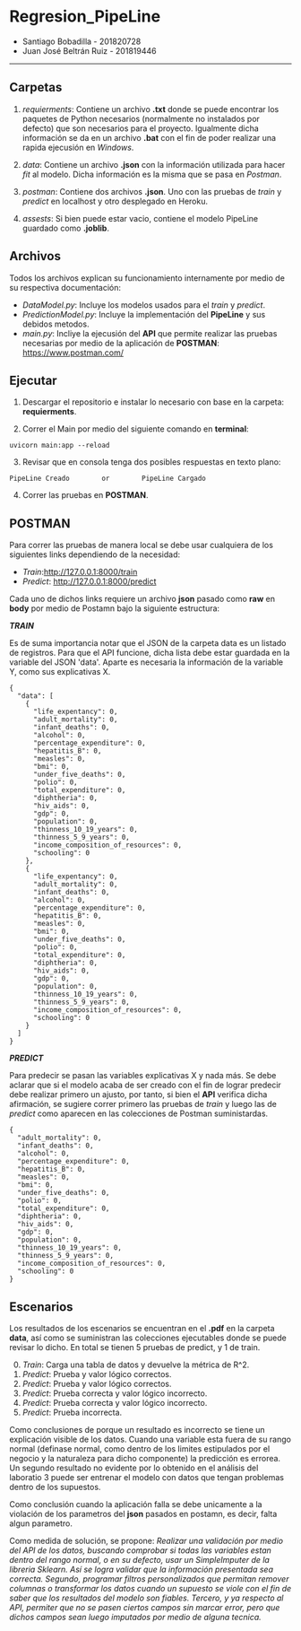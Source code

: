 # Regresion_PipeLine

* Santiago Bobadilla - 201820728
* Juan José Beltrán Ruiz - 201819446

---

## Carpetas

1. *requierments*: Contiene un archivo **.txt** donde se puede encontrar los paquetes de Python necesarios (normalmente no instalados por defecto) que son necesarios para el proyecto. Igualmente dicha información se da en un archivo **.bat** con el fin de poder realizar una rapida ejecusión en *Windows*.

2. *data*: Contiene un archivo **.json** con la información utilizada para hacer *fit* al modelo. Dicha información es la misma que se pasa en *Postman*.

3. *postman*: Contiene dos archivos **.json**. Uno con las pruebas de *train* y *predict* en localhost y otro desplegado en Heroku. 

4. *assests*: Si bien puede estar vacio, contiene el modelo PipeLine guardado como **.joblib**.

## Archivos

Todos los archivos explican su funcionamiento internamente por medio de su respectiva documentación:

*   *DataModel.py*: Incluye los modelos usados para el *train* y *predict*.
*   *PredictionModel.py*: Incluye la implementación del **PipeLine** y sus debidos metodos.
*   *main.py*: Incliye la ejecusión del **API** que permite realizar las pruebas necesarias por medio de la aplicación de **POSTMAN**: https://www.postman.com/ 

## Ejecutar

1. Descargar el repositorio e instalar lo necesario con base en la carpeta: **requierments**.

2. Correr el Main por medio del siguiente comando en **terminal**:

```
uvicorn main:app --reload
```

3. Revisar que en consola tenga dos posibles respuestas en texto plano:

```
PipeLine Creado        or        PipeLine Cargado
```

4. Correr las pruebas en **POSTMAN**.

## POSTMAN

Para correr las pruebas de manera local se debe usar cualquiera de los siguientes links dependiendo de la necesidad:

*   *Train*:http://127.0.0.1:8000/train
*   *Predict*: http://127.0.0.1:8000/predict

Cada uno de dichos links requiere un archivo **json** pasado como **raw** en **body** por medio de Postamn bajo la siguiente estructura: 

***TRAIN***

Es de suma importancia notar que el JSON de la carpeta data es un listado de registros. Para que el API funcione, dicha lista debe estar guardada en la variable del JSON 'data'. Aparte es necesaria la información de la variable Y, como sus explicativas X.

```
{
  "data": [
    {
      "life_expentancy": 0,
      "adult_mortality": 0,
      "infant_deaths": 0,
      "alcohol": 0,
      "percentage_expenditure": 0,
      "hepatitis_B": 0,
      "measles": 0,
      "bmi": 0,
      "under_five_deaths": 0,
      "polio": 0,
      "total_expenditure": 0,
      "diphtheria": 0,
      "hiv_aids": 0,
      "gdp": 0,
      "population": 0,
      "thinness_10_19_years": 0,
      "thinness_5_9_years": 0,
      "income_composition_of_resources": 0,
      "schooling": 0
    },
    {
      "life_expentancy": 0,
      "adult_mortality": 0,
      "infant_deaths": 0,
      "alcohol": 0,
      "percentage_expenditure": 0,
      "hepatitis_B": 0,
      "measles": 0,
      "bmi": 0,
      "under_five_deaths": 0,
      "polio": 0,
      "total_expenditure": 0,
      "diphtheria": 0,
      "hiv_aids": 0,
      "gdp": 0,
      "population": 0,
      "thinness_10_19_years": 0,
      "thinness_5_9_years": 0,
      "income_composition_of_resources": 0,
      "schooling": 0
    }
  ]
}
```

***PREDICT***

Para predecir se pasan las variables explicativas X y nada más. Se debe aclarar que si el modelo acaba de ser creado con el fin de lograr predecir debe realizar primero un ajusto, por tanto, si bien el **API** verifica dicha afirmación, se sugiere correr primero las pruebas de *train* y luego las de *predict* como aparecen en las colecciones de Postman suministardas. 

```
{
  "adult_mortality": 0,
  "infant_deaths": 0,
  "alcohol": 0,
  "percentage_expenditure": 0,
  "hepatitis_B": 0,
  "measles": 0,
  "bmi": 0,
  "under_five_deaths": 0,
  "polio": 0,
  "total_expenditure": 0,
  "diphtheria": 0,
  "hiv_aids": 0,
  "gdp": 0,
  "population": 0,
  "thinness_10_19_years": 0,
  "thinness_5_9_years": 0,
  "income_composition_of_resources": 0,
  "schooling": 0
}
```

## Escenarios 

Los resultados de los escenarios se encuentran en el **.pdf** en la carpeta **data**, así como se suministran las colecciones ejecutables donde se puede revisar lo dicho. En total se tienen 5 pruebas de predict, y 1 de train.

0. *Train*: Carga una tabla de datos y devuelve la métrica de R^2.
1. *Predict*: Prueba y valor lógico correctos.
2. *Predict*: Prueba y valor lógico correctos.
3. *Predict*: Prueba correcta y valor lógico incorrecto.
4. *Predict*: Prueba correcta y valor lógico incorrecto.
5. *Predict*: Prueba incorrecta.

Como conclusiones de porque un resultado es incorrecto se tiene un explicación visible de los datos. Cuando una variable esta fuera de su rango normal (definase normal, como dentro de los limites estipulados por el negocio y la naturaleza para dicho componente) la predicción es errorea. Un segundo resultado no evidente por lo obtenido en el análisis del laboratio 3 puede ser entrenar el modelo con datos que tengan problemas dentro de los supuestos. 

Como conclusión cuando la aplicación falla se debe unicamente a la violación de los parametros del **json** pasados en postamn, es decir, falta algun parametro. 

Como medida de solución, se propone: *Realizar una validación por medio del API de los datos, buscando comprobar si todas las variables estan dentro del rango normal, o en su defecto, usar un SimpleImputer de la libreria Sklearn. Así se logra validar que la información presentada sea correcta. Segundo, programar filtros personalizados que permitan remover columnas o transformar los datos cuando un supuesto se viole con el fin de saber que los resultados del modelo son fiables. Tercero, y ya respecto al API, permiter que no se pasen ciertos campos sin marcar error, pero que dichos campos sean luego imputados por medio de alguna tecnica.*
